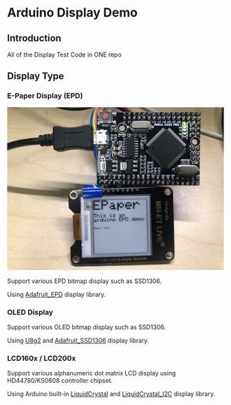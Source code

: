 # Arduino Display Demo

## Introduction
All of the Display Test Code in ONE repo

## Display Type

### E-Paper Display (EPD)
![](EPD_test/docs/picture/epd_test_board.jpg)

Support various EPD bitmap display such as SSD1306.

Using [Adafruit_EPD](https://github.com/adafruit/Adafruit_EPD) display library.

### OLED Display 

Support various OLED bitmap display such as SSD1306.

Using [U8g2](https://github.com/olikraus/u8g2) and [Adafruit_SSD1306](https://github.com/adafruit/Adafruit_SSD1306) display library.

### LCD160x / LCD200x 

Support various alphanumeric dot matrix LCD display using HD44780/KS0608 controller chipset.

Using Arduino built-in [LiquidCrystal](https://www.arduino.cc/en/Reference/LiquidCrystal)  and [LiquidCrystal_I2C](https://github.com/johnrickman/LiquidCrystal_I2C) display library.
